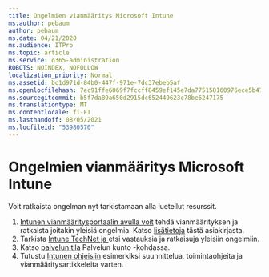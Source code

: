```yaml
---
title: Ongelmien vianmääritys Microsoft Intune
ms.author: pebaum
author: pebaum
ms.date: 04/21/2020
ms.audience: ITPro
ms.topic: article
ms.service: o365-administration
ROBOTS: NOINDEX, NOFOLLOW
localization_priority: Normal
ms.assetid: bc1d971d-84b0-447f-971e-7dc37ebeb5af
ms.openlocfilehash: 7ec91ffe6069f7fccff8459ef145e7da775158160976ece5b4745499ac5e1fa6
ms.sourcegitcommit: b5f7da89a650d2915dc652449623c78be6247175
ms.translationtype: MT
ms.contentlocale: fi-FI
ms.lasthandoff: 08/05/2021
ms.locfileid: "53980570"
---
```

# <a name="troubleshoot-issues-with-microsoft-intune"></a>Ongelmien vianmääritys Microsoft Intune

Voit ratkaista ongelman nyt tarkistamaan alla luetellut resurssit.
  
1. [Intunen vianmääritysportaalin avulla voit](https://devicemanagement.microsoft.com/#blade/Microsoft_Intune_DeviceSettings/TroubleshootBlade) tehdä vianmäärityksen ja ratkaista joitakin yleisiä ongelmia. Katso [lisätietoja](https://docs.microsoft.com/intune/help-desk-operators) tästä asiakirjasta.  
2. Tarkista [Intune TechNet ja ](https://social.technet.microsoft.com/forums/home?forum=microsoftintuneprod)etsi vastauksia ja ratkaisuja yleisiin ongelmiin.  
3. Katso [palvelun tila](https://portal.office.com/AdminPortal/Home#/servicehealth) Palvelun kunto -kohdassa.   
4. Tutustu [Intunen ohjeisiin](https://docs.microsoft.com/intune/) esimerkiksi suunnittelua, toimintaohjeita ja vianmääritysartikkeleita varten. 
